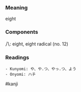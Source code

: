 ### Meaning

eight

### Components

八: eight, eight radical (no. 12)

### Readings

```
- Kunyomi: や、や.つ、やっ.つ、よう
- Onyomi: ハチ
```

#kanji